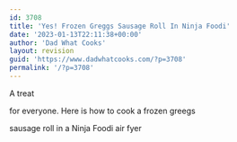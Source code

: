 ```yaml
---
id: 3708
title: 'Yes! Frozen Greggs Sausage Roll In Ninja Foodi'
date: '2023-01-13T22:11:38+00:00'
author: 'Dad What Cooks'
layout: revision
guid: 'https://www.dadwhatcooks.com/?p=3708'
permalink: '/?p=3708'
---
```


A treat

for everyone. Here is how to cook a frozen greegs

sausage roll in a Ninja Foodi air fyer